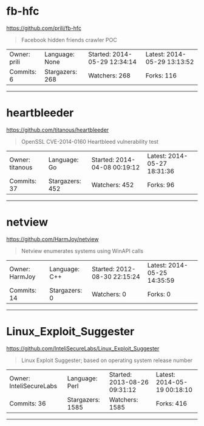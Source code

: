 # fb-hfc

https://github.com/prili/fb-hfc
<blockquote>
Facebook hidden friends crawler POC
</blockquote>

<table>
<tr><td>Owner: prili</td>
    <td>Language: None</td>
    <td>Started: 2014-05-29 12:34:14</td>
    <td>Latest: 2014-05-29 13:13:52</td></tr>
<tr><td>Commits: 6</td>
    <td>Stargazers: 268</td>
    <td>Watchers: 268</td>
    <td>Forks: 116</td></tr>
</table>

---

# heartbleeder

https://github.com/titanous/heartbleeder
<blockquote>
OpenSSL CVE-2014-0160 Heartbleed vulnerability test
</blockquote>

<table>
<tr><td>Owner: titanous</td>
    <td>Language: Go</td>
    <td>Started: 2014-04-08 00:19:12</td>
    <td>Latest: 2014-05-27 18:31:36</td></tr>
<tr><td>Commits: 37</td>
    <td>Stargazers: 452</td>
    <td>Watchers: 452</td>
    <td>Forks: 96</td></tr>
</table>

---

# netview

https://github.com/HarmJoy/netview
<blockquote>
Netview enumerates systems using WinAPI calls
</blockquote>

<table>
<tr><td>Owner: HarmJoy</td>
    <td>Language: C++</td>
    <td>Started: 2012-08-30 22:15:24</td>
    <td>Latest: 2014-05-25 14:35:59</td></tr>
<tr><td>Commits: 14</td>
    <td>Stargazers: 0</td>
    <td>Watchers: 0</td>
    <td>Forks: 0</td></tr>
</table>

---

# Linux_Exploit_Suggester

https://github.com/InteliSecureLabs/Linux_Exploit_Suggester
<blockquote>
Linux Exploit Suggester; based on operating system release number 
</blockquote>

<table>
<tr><td>Owner: InteliSecureLabs</td>
    <td>Language: Perl</td>
    <td>Started: 2013-08-26 09:31:12</td>
    <td>Latest: 2014-05-19 00:18:10</td></tr>
<tr><td>Commits: 36</td>
    <td>Stargazers: 1585</td>
    <td>Watchers: 1585</td>
    <td>Forks: 416</td></tr>
</table>

---


